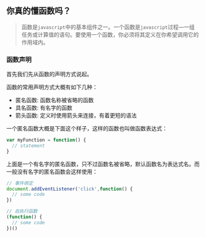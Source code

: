 ## 你真的懂函数吗？
> 函数是`javascript`中的基本组件之一。一个函数是`javascript`过程—一组任务或计算值的语句。要使用一个函数，你必须将其定义在你希望调用它的作用域内。

### 函数声明
首先我们先从函数的声明方式说起。

函数的常用声明方式大概有如下几种：
* 匿名函数: 函数名称被省略的函数
* 具名函数: 有名字的函数
* 箭头函数: 定义时使用箭头来连接，有着更短的语法

一个匿名函数大概是下面这个样子，这样的函数也叫做函数表达式：
```js
var myFunction = function() {
  // statement
}
```
上面是一个有名字的匿名函数，只不过函数名被省略，默认函数名为表达式名。而一般没有名字的匿名函数会这样使用：  
```js
// 事件绑定
document.addEventListener('click',function() {
  // some code
})

// 自执行函数
(function() {
  // some code
})()

```
